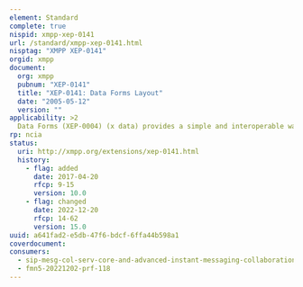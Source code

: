 ```yaml
---
element: Standard
complete: true
nispid: xmpp-xep-0141
url: /standard/xmpp-xep-0141.html
nisptag: "XMPP XEP-0141"
orgid: xmpp
document:
  org: xmpp
  pubnum: "XEP-0141"
  title: "XEP-0141: Data Forms Layout"
  date: "2005-05-12"
  version: ""
applicability: >2
  Data Forms (XEP-0004) (x data) provides a simple and interoperable way to request and present information for both applications and humans. However, the simple nature of x data requires the form renderer to use a generic key/value format. This document builds upon x data to enable applications to specify additional layout information.
rp: ncia
status:
  uri: http://xmpp.org/extensions/xep-0141.html
  history: 
    - flag: added
      date: 2017-04-20
      rfcp: 9-15
      version: 10.0
    - flag: changed
      date: 2022-12-20
      rfcp: 14-62
      version: 15.0
uuid: a641fad2-e5db-47f6-bdcf-6ffa44b598a1
coverdocument:
consumers:
  - sip-mesg-col-serv-core-and-advanced-instant-messaging-collaboration
  - fmn5-20221202-prf-118
---
```

